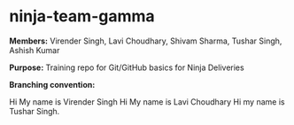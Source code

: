 # ninja-team-gamma

**Members:** Virender Singh, Lavi Choudhary, Shivam Sharma, Tushar Singh, Ashish Kumar   

**Purpose:** Training repo for Git/GitHub basics for Ninja Deliveries  

**Branching convention:**

Hi My name is Virender Singh
Hi My name is Lavi Choudhary
Hi my name is Tushar Singh.
